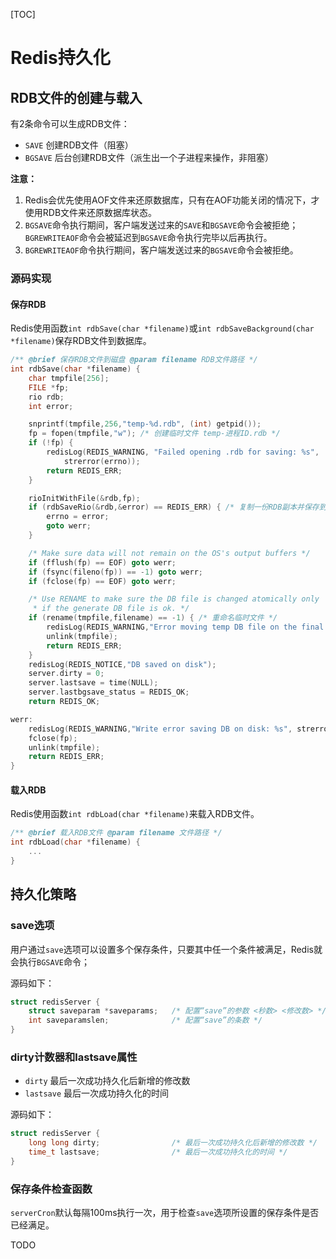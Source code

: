 [TOC]

# Redis持久化



## RDB文件的创建与载入

有2条命令可以生成RDB文件：

- `SAVE` 创建RDB文件（阻塞）
- `BGSAVE` 后台创建RDB文件（派生出一个子进程来操作，非阻塞）

**注意：**

1. Redis会优先使用AOF文件来还原数据库，只有在AOF功能关闭的情况下，才使用RDB文件来还原数据库状态。
2. `BGSAVE`命令执行期间，客户端发送过来的`SAVE`和`BGSAVE`命令会被拒绝；`BGREWRITEAOF`命令会被延迟到`BGSAVE`命令执行完毕以后再执行。
3. `BGREWRITEAOF`命令执行期间，客户端发送过来的`BGSAVE`命令会被拒绝。

### 源码实现

#### 保存RDB

Redis使用函数`int rdbSave(char *filename)`或`int rdbSaveBackground(char *filename)`保存RDB文件到数据库。

```c
/** @brief 保存RDB文件到磁盘 @param filename RDB文件路径 */
int rdbSave(char *filename) {
    char tmpfile[256];
    FILE *fp;
    rio rdb;
    int error;

    snprintf(tmpfile,256,"temp-%d.rdb", (int) getpid());
    fp = fopen(tmpfile,"w"); /* 创建临时文件 temp-进程ID.rdb */
    if (!fp) {
        redisLog(REDIS_WARNING, "Failed opening .rdb for saving: %s",
            strerror(errno));
        return REDIS_ERR;
    }

    rioInitWithFile(&rdb,fp);
    if (rdbSaveRio(&rdb,&error) == REDIS_ERR) { /* 复制一份RDB副本并保存到临时文件 */
        errno = error;
        goto werr;
    }

    /* Make sure data will not remain on the OS's output buffers */
    if (fflush(fp) == EOF) goto werr;
    if (fsync(fileno(fp)) == -1) goto werr;
    if (fclose(fp) == EOF) goto werr;

    /* Use RENAME to make sure the DB file is changed atomically only
     * if the generate DB file is ok. */
    if (rename(tmpfile,filename) == -1) { /* 重命名临时文件 */
        redisLog(REDIS_WARNING,"Error moving temp DB file on the final destination: %s", strerror(errno));
        unlink(tmpfile);
        return REDIS_ERR;
    }
    redisLog(REDIS_NOTICE,"DB saved on disk");
    server.dirty = 0;
    server.lastsave = time(NULL);
    server.lastbgsave_status = REDIS_OK;
    return REDIS_OK;

werr:
    redisLog(REDIS_WARNING,"Write error saving DB on disk: %s", strerror(errno));
    fclose(fp);
    unlink(tmpfile);
    return REDIS_ERR;
}
```

#### 载入RDB

Redis使用函数`int rdbLoad(char *filename)`来载入RDB文件。

```c
/** @brief 载入RDB文件 @param filename 文件路径 */
int rdbLoad(char *filename) {
	...   
}
```



## 持久化策略

### save选项

用户通过`save`选项可以设置多个保存条件，只要其中任一个条件被满足，Redis就会执行`BGSAVE`命令；

源码如下：

```c
struct redisServer {
    struct saveparam *saveparams;   /* 配置“save”的参数 <秒数> <修改数> */
    int saveparamslen;              /* 配置“save”的条数 */
}
```

### dirty计数器和lastsave属性

- `dirty` 最后一次成功持久化后新增的修改数
- `lastsave` 最后一次成功持久化的时间

源码如下：

```c
struct redisServer {
    long long dirty;                /* 最后一次成功持久化后新增的修改数 */
    time_t lastsave;                /* 最后一次成功持久化的时间 */
}
```

### 保存条件检查函数

`serverCron`默认每隔100ms执行一次，用于检查`save`选项所设置的保存条件是否已经满足。

TODO

